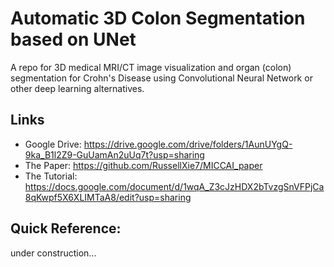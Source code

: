 # Automatic 3D Colon Segmentation based on UNet
A repo for 3D medical MRI/CT image visualization and organ (colon) segmentation for Crohn's Disease using Convolutional Neural Network or other deep learning alternatives.


## Links

* Google Drive: https://drive.google.com/drive/folders/1AunUYgQ-9ka_B1l2Z9-GuUamAn2uUq7t?usp=sharing
* The Paper: https://github.com/RussellXie7/MICCAI_paper
* The Tutorial: https://docs.google.com/document/d/1wqA_Z3cJzHDX2bTvzgSnVFPjCa8qKwpf5X6XLIMTaA8/edit?usp=sharing

## Quick Reference:

under construction...
